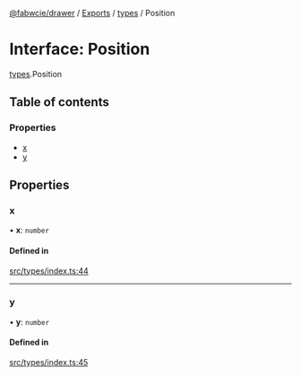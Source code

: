 [@fabwcie/drawer](../README.md) / [Exports](../modules.md) / [types](../modules/types.md) / Position

# Interface: Position

[types](../modules/types.md).Position

## Table of contents

### Properties

- [x](types.Position.md#x)
- [y](types.Position.md#y)

## Properties

### x

• **x**: `number`

#### Defined in

[src/types/index.ts:44](https://github.com/fabwcie/drawer/blob/e245821/src/types/index.ts#L44)

___

### y

• **y**: `number`

#### Defined in

[src/types/index.ts:45](https://github.com/fabwcie/drawer/blob/e245821/src/types/index.ts#L45)
